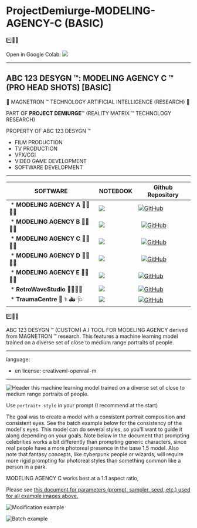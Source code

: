 # ProjectDemiurge-MODELING-AGENCY-C (BASIC)

*️⃣📶🤖 

Open in Google Colab: [![](https://img.shields.io/static/v1?message=Open%20in%20Colab&logo=googlecolab&labelColor=5c5c5c&color=0f80c1&label=%20&style=for-the-badge)](https://colab.research.google.com/github/abc123desygn/ProjectDemiurge-MODELING-AGENCY-C-BASIC/blob/main/ABC_123_DESYGN_%E2%84%A2_(DEMIURGE)_MODELIING_AGENCY_C_(BASIC).ipynb)
 
----------------------------------------
## ABC 123 DESYGN ™: MODELING AGENCY C ™ (PRO HEAD SHOTS) [BASIC]

🤖 MAGNETRON ™ TECHNOLOGY ARTIFICIAL INTELLIGENCE (RESEARCH) 🤖

PART OF **PROJECT DEMIURGE**™ (REALITY MATRIX ™ TECHNOLOGY RESEARCH)


PROPERTY OF ABC 123 DESYGN ™


- FILM PRODUCTION
- TV PRODUCTION
- VFX/CGI
- VIDEO GAME DEVELOPMENT
- SOFTWARE DEVELOPMENT
------------------------------------

SOFTWARE | NOTEBOOK | Github Repository
-- | -- | --
 * **MODELING AGENCY A** 📸💃👩‍🎤 |[![](https://img.shields.io/static/v1?message=Open%20in%20Colab&logo=googlecolab&labelColor=5c5c5c&color=0f80c1&label=%20&style=for-the-badge)](https://colab.research.google.com/github/abc123desygn/MODELING-AGENCY-A/blob/main/ABC_123_DESYGN_%E2%84%A2_MODELING_AGENCY_A.ipynb) | [![GitHub](https://badgen.net/badge/icon/github?icon=github&label)](https://github.com/abc123desygn/MODELING-AGENCY-A) 
 * **MODELING AGENCY B** 📸💃👩‍🎤 | [![](https://img.shields.io/static/v1?message=Open%20in%20Colab&logo=googlecolab&labelColor=5c5c5c&color=0f80c1&label=%20&style=for-the-badge)](https://colab.research.google.com/github/abc123desygn/ProjectDemiurge-MODELING-AGENCY-B/blob/main/ABC_123_DESYGN_%E2%84%A2_(DEMIURGE)_MODELIING_AGENCY_B.ipynb)  |   [![GitHub](https://badgen.net/badge/icon/github?icon=github&label)](https://github.com/abc123desygn/ProjectDemiurge-MODELING-AGENCY-B)
 * **MODELING AGENCY C** 📸💃👩‍🎤 | [![](https://img.shields.io/static/v1?message=Open%20in%20Colab&logo=googlecolab&labelColor=5c5c5c&color=0f80c1&label=%20&style=for-the-badge)](https://colab.research.google.com/github/abc123desygn/ProjectDemiurge-MODELING-AGENCY-C/blob/main/ABC_123_DESYGN_%E2%84%A2_(DEMIURGE)_MODELIING_AGENCY_C.ipynb)  |   [![GitHub](https://badgen.net/badge/icon/github?icon=github&label)](https://github.com/abc123desygn/ProjectDemiurge-MODELING-AGENCY-C) 
 * **MODELING AGENCY D** 📸💃👩‍🎤 | [![](https://img.shields.io/static/v1?message=Open%20in%20Colab&logo=googlecolab&labelColor=5c5c5c&color=0f80c1&label=%20&style=for-the-badge)](https://colab.research.google.com/github/abc123desygn/ProjectDemiurge-MODELING-AGENCY-D/blob/main/ABC_123_DESYGN_%E2%84%A2_(DEMIURGE)_MODELIING_AGENCY_D.ipynb)  |   [![GitHub](https://badgen.net/badge/icon/github?icon=github&label)](https://github.com/abc123desygn/ProjectDemiurge-MODELING-AGENCY-D) 
 * **MODELING AGENCY E** 📸💃👩‍🎤 | [![](https://img.shields.io/static/v1?message=Open%20in%20Colab&logo=googlecolab&labelColor=5c5c5c&color=0f80c1&label=%20&style=for-the-badge)](https://colab.research.google.com/github/abc123desygn/ProjectDemiurge-MODELING-AGENCY-E/blob/main/ABC_123_DESYGN_%E2%84%A2_(DEMIURGE)_MODELIING_AGENCY_E.ipynb)  |  [![GitHub](https://badgen.net/badge/icon/github?icon=github&label)](https://github.com/abc123desygn/ProjectDemiurge-MODELING-AGENCY-E) |     
 * **RetroWaveStudio** 📸💃👩‍🎤 | [![](https://img.shields.io/static/v1?message=Open%20in%20Colab&logo=googlecolab&labelColor=5c5c5c&color=0f80c1&label=%20&style=for-the-badge)](https://colab.research.google.com/github/abc123desygn/PROJECT-DEMIURGE-RetroWaveStudio/blob/main/ABC_123_DESYGN_%E2%84%A2_(DEMIURGE)_RETROWAVE_STUDIO.ipynb)  | [![GitHub](https://badgen.net/badge/icon/github?icon=github&label)](https://github.com/abc123desygn/PROJECT-DEMIURGE-RetroWaveStudio) 
 * **TraumaCentre** 🏥 ⚕️ 🚑 🩺 | [![](https://img.shields.io/static/v1?message=Open%20in%20Colab&logo=googlecolab&labelColor=5c5c5c&color=0f80c1&label=%20&style=for-the-badge)](https://colab.research.google.com/github/abc123desygn/ProjectDemiurge-TraumaCentre-RAPE-THERAPY/blob/main/ABC_123_DESYGN_%E2%84%A2_(DEMIURGE)_TraumaCentre_RAPE_THERAPY.ipynb)  | [![GitHub](https://badgen.net/badge/icon/github?icon=github&label)](https://github.com/abc123desygn/ProjectDemiurge-TraumaCentre-RAPE-THERAPY) 


*️⃣📶🤖 

ABC 123 DESYGN ™ (CUSTOM) A.I TOOL FOR MODELING AGENCY derived from MAGNETRON ™ research. This features a machine learning model trained on a diverse set of close to medium range portraits of people. 

---
language:
- en
license: creativeml-openrail-m

---


![Header](https://huggingface.co/wavymulder/portraitplus/resolve/main/imgs/page1.jpg)
this machine learning model trained on a diverse set of close to medium range portraits of people. 

Use `portrait+ style` in your prompt (I recommend at the start)

The goal was to create a model with a consistent portrait composition and consistent eyes. See the batch example below for the consistency of the model's eyes. This model can do several styles, so you'll want to guide it along depending on your goals. Note below in the document that prompting celebrities works a bit differently than prompting generic characters, since real people have a more photoreal presence in the base 1.5 model. Also note that fantasy concepts, like cyberpunk people or wizards, will require more rigid prompting for photoreal styles than something common like a person in a park.

MODELING AGENCY C works best at a 1:1 aspect ratio, 

Please see [this document for parameters (prompt, sampler, seed, etc.) used for all example images above.](https://huggingface.co/wavymulder/portraitplus/resolve/main/parameters_for_samples.txt)



![Modification example](https://huggingface.co/wavymulder/portraitplus/resolve/main/imgs/page2.jpg)

![Batch example](https://huggingface.co/wavymulder/portraitplus/resolve/main/imgs/batchgrid.jpg)
